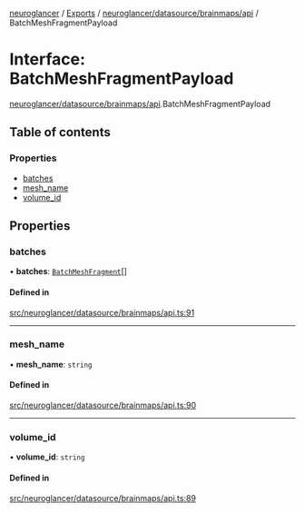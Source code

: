 [neuroglancer](../README.md) / [Exports](../modules.md) / [neuroglancer/datasource/brainmaps/api](../modules/neuroglancer_datasource_brainmaps_api.md) / BatchMeshFragmentPayload

# Interface: BatchMeshFragmentPayload

[neuroglancer/datasource/brainmaps/api](../modules/neuroglancer_datasource_brainmaps_api.md).BatchMeshFragmentPayload

## Table of contents

### Properties

- [batches](neuroglancer_datasource_brainmaps_api.BatchMeshFragmentPayload.md#batches)
- [mesh\_name](neuroglancer_datasource_brainmaps_api.BatchMeshFragmentPayload.md#mesh_name)
- [volume\_id](neuroglancer_datasource_brainmaps_api.BatchMeshFragmentPayload.md#volume_id)

## Properties

### batches

• **batches**: [`BatchMeshFragment`](neuroglancer_datasource_brainmaps_api.BatchMeshFragment.md)[]

#### Defined in

[src/neuroglancer/datasource/brainmaps/api.ts:91](https://github.com/ActiveBrainAtlas2/neuroglancer/blob/034b457d/src/neuroglancer/datasource/brainmaps/api.ts#L91)

___

### mesh\_name

• **mesh\_name**: `string`

#### Defined in

[src/neuroglancer/datasource/brainmaps/api.ts:90](https://github.com/ActiveBrainAtlas2/neuroglancer/blob/034b457d/src/neuroglancer/datasource/brainmaps/api.ts#L90)

___

### volume\_id

• **volume\_id**: `string`

#### Defined in

[src/neuroglancer/datasource/brainmaps/api.ts:89](https://github.com/ActiveBrainAtlas2/neuroglancer/blob/034b457d/src/neuroglancer/datasource/brainmaps/api.ts#L89)

